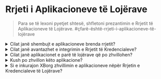 # Rrjeti i Aplikacioneve të Lojërave

> Para se të lexoni pyetjet shtesë, shfletoni prezantimin e Rrjetit të Aplikacioneve të Lojërave. #çfarë-është-rrjeti-i-aplikacioneve-të-lojërave

<details>

<summary>Cilat janë shembujt e aplikacioneve brenda rrjetit?</summary>

* **Soulbound launchpad**: Lidh lojtarët me lojëra bazuar në identitetin e tyre digital, në mënyrë që lojërat të ofrojnë mundësi unike të investimeve për lojtarët që pëlqejnë zhanrin përkatës.&#x20;
* **Player engagement app (xborg.gg)**: Një shtresë angazhimi mbi çdo lojë dhe komunitete të lidhura me një avatar unik. Kjo shërben si një mjet i shkëlqyeshëm për të fituar lojtarë për lojëra dhe komunitete lojërash.&#x20;
* **Integrim në lojë**: Integro shtresën e kredencialeve brenda një loje dhe ofro mënyra unike të lojës dhe avantazhe për ekspertët në zhanër. 
* **Protokolli i komunikimit**: Lejo markat të lidhen me lojtarët bazuar në kredencialet e tyre. Lojtarët mund të caktojnë një tarifë komunikimi.&#x20;
* **Dhënia e pasurive bazuar në reputacion**: Jepi huazimet e tua jo bazuar në kolateralë, por në kredencialet dhe reputacionin tënd.
* **Matchmaking**: Lejo për një matchmaking më efikas në lojë bazuar në tërë historinë e lojtarëve.&#x20;
* **Komunitete lojërash decentralizuar**: Një aplikacion që lejon krijimin e komuniteteve lojërash decentralizuar.
* **Shfrytëzimi i lojtarëve në sportet elektronike**: Një aplikacion që lejon shfrytëzimin e lojtarëve në sportet elektronike nga ekipet e sporteve elektronike ose komunitetet lojërash decentralizuar.&#x20;
* **Platforma e turneve**: Një platformë turnesh më efikase, e kufizuar në performancën e disa lojtarëve të caktuar.&#x20;
* **Aplikacioni i të dhënave të lojërave**: Një aplikacion takimesh që përputh lojtarët bazuar në kredencialet e tyre.

</details>

<details>

<summary>Cilat janë avantazhet e integrimin e Rrjetit të Kredencialeve?</summary>

Përdorimi i rrjetit të kredencialeve nga zhvilluesit ofron një proces tërheqës dhe tërheqës për të futur lojtarët në rrjet, duke çuar në efikasitet të lartë operacional dhe, më e rëndësishmja, një përvojë të përmirësuar për përdoruesit. Avantazhet që ofron rrjeti i kredencialeve janë të gjera, në mënyrë që çdo aplikacion lojërash që e integron është i gatshëm të ofrojë një përvojë të pa krahasuar për bazën e përdoruesve të saj.

</details>

<details>

<summary>Cilat janë aplikacionet e parë të lojërave që po zhvillohen?</summary>

Soulbound launchpad dhe aplikacioni i angazhimit të lojtarit.&#x20;

</details>

<details>

<summary>Kush po zhvillon këto aplikacione?</summary>

XBorg Labs është zhvilluesi kryesor i këtyre aplikacioneve. Megjithatë, pas decentralizimit, ne kemi në plan të hapim zhvillimin e këtyre aplikacioneve për çdo zhvillues.&#x20;

</details>

<details>

<summary>Si e inkurajon XBorg zhvillimin e aplikacioneve nëpër Rrjetin e Kredencialeve të Lojërave?</summary>

Një program granti do të lejojë inkurajimin e zhvillimit të aplikacioneve.&#x20;

</details>
